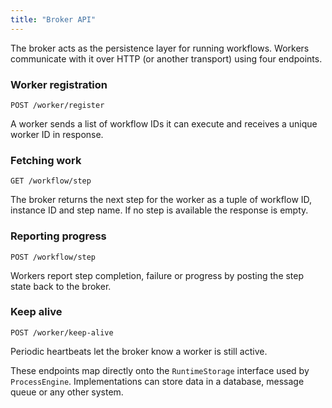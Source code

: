 ```yaml
---
title: "Broker API"
---
```


The broker acts as the persistence layer for running workflows. Workers
communicate with it over HTTP (or another transport) using four
endpoints.

### Worker registration

```
POST /worker/register
```

A worker sends a list of workflow IDs it can execute and receives a
unique worker ID in response.

### Fetching work

```
GET /workflow/step
```

The broker returns the next step for the worker as a tuple of workflow
ID, instance ID and step name. If no step is available the response is
empty.

### Reporting progress

```
POST /workflow/step
```

Workers report step completion, failure or progress by posting the step
state back to the broker.

### Keep alive

```
POST /worker/keep-alive
```

Periodic heartbeats let the broker know a worker is still active.

These endpoints map directly onto the `RuntimeStorage` interface used by
`ProcessEngine`. Implementations can store data in a database, message
queue or any other system.
